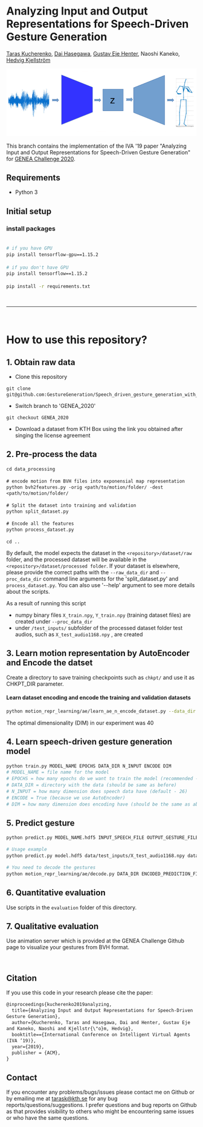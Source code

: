 # Analyzing Input and Output Representations for Speech-Driven Gesture Generation
[Taras Kucherenko](https://svito-zar.github.io/), [Dai Hasegawa](https://hasegawadai.info/), [Gustav Eje Henter](https://people.kth.se/~ghe/), Naoshi Kaneko, [Hedvig Kjellström](http://www.csc.kth.se/~hedvig/)

![ImageOfIdea](visuals/SpeechReprMotion.png?raw=true "Idea")

This branch contains the implementation of the IVA '19 paper "Analyzing Input and Output Representations for Speech-Driven Gesture Generation" for [GENEA Challenge 2020](https://genea-workshop.github.io/2020/#gesture-generation-challenge).

## Requirements

- Python 3


## Initial setup

### install packages
```sh

# if you have GPU
pip install tensorflow-gpu==1.15.2

# if you don't have GPU
pip install tensorflow==1.15.2

pip install -r requirements.txt
```

&nbsp;
____________________________________________________________________________________________________________
&nbsp;

# How to use this repository?

## 1. Obtain raw data

- Clone this repository
```
git clone git@github.com:GestureGeneration/Speech_driven_gesture_generation_with_autoencoder.git
```
- Switch branch to 'GENEA_2020'
```
git checkout GENEA_2020
```
- Download a dataset from KTH Box using the link you obtained after singing the license agreement


## 2. Pre-process the data
```
cd data_processing

# encode motion from BVH files into exponensial map representation
python bvh2features.py -orig <path/to/motion/folder/ -dest <path/to/motion/folder/

# Split the dataset into training and validation
python split_dataset.py

# Encode all the features
python process_dataset.py

cd ..
```

By default, the model expects the dataset in the `<repository>/dataset/raw` folder, and the processed dataset will be available in the `<repository>/dataset/processed folder`. If your dataset is elsewhere, please provide the correct paths with the `--raw_data_dir` and `--proc_data_dir` command line arguments for the 'split_dataset.py' and `process_dataset.py`. You can also use '--help' argument to see more details about the scripts.

As a result of running this script
- numpy binary files `X_train.npy`, `Y_train.npy` (training dataset files) are created under `--proc_data_dir`
- under `/test_inputs/` subfolder of the processed dataset folder test audios, such as `X_test_audio1168.npy` , are created


## 3. Learn motion representation by AutoEncoder and Encode the datset

Create a directory to save training checkpoints such as `chkpt/` and use it as CHKPT_DIR parameter.
#### Learn dataset encoding and encode the training and validation datasets
```sh
python motion_repr_learning/ae/learn_ae_n_encode_dataset.py --data_dir <path/to/your/dataset> --layer1_width 40
```

The optimal dimensionality (DIM) in our experiment was 40


## 4. Learn speech-driven gesture generation model

```sh
python train.py MODEL_NAME EPOCHS DATA_DIR N_INPUT ENCODE DIM
# MODEL_NAME = file name for the model
# EPOCHS = how many epochs do we want to train the model (recommended - 100)
# DATA_DIR = directory with the data (should be same as before)
# N_INPUT = how many dimension does speech data have (default - 26)
# ENCODE = True (because we use AutoEncoder)
# DIM = how many dimension does encoding have (should be the same as above, recommended - 40)
```

## 5. Predict gesture

```sh
python predict.py MODEL_NAME.hdf5 INPUT_SPEECH_FILE OUTPUT_GESTURE_FILE
```

```sh
# Usage example
python predict.py model.hdf5 data/test_inputs/X_test_audio1168.npy data/test_inputs/predict_1168_20fps.txt
```

```sh
# You need to decode the gestures
python motion_repr_learning/ae/decode.py DATA_DIR ENCODED_PREDICTION_FILE DECODED_GESTURE_FILE -restore=True -pretrain=False -layer1_width=DIM -chkpt_dir=CHKPT_DIR -batch_size=8 
```


## 6. Quantitative evaluation
Use scripts in the `evaluation` folder of this directory.

## 7. Qualitative evaluation
Use animation server which is provided at the GENEA Challenge Github page to visualize your gestures from BVH format.

&nbsp;

## Citation
If you use this code in your research please cite the paper:
```
@inproceedings{kucherenko2019analyzing,
  title={Analyzing Input and Output Representations for Speech-Driven Gesture Generation},
  author={Kucherenko, Taras and Hasegawa, Dai and Henter, Gustav Eje  and Kaneko, Naoshi and Kjellstr{\"o}m, Hedvig},
  booktitle=={International Conference on Intelligent Virtual Agents (IVA ’19)},
  year={2019},
  publisher = {ACM},
}
```

## Contact
If you encounter any problems/bugs/issues please contact me on Github or by emailing me at tarask@kth.se for any bug reports/questions/suggestions. I prefer questions and bug reports on Github as that provides visibility to others who might be encountering same issues or who have the same questions.

